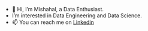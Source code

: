 - 👋 Hi, I’m Mishahal, a Data Enthusiast.
- I’m interested in Data Engineering and Data Science. 
- 📫 You can reach me on [Linkedin](https://www.linkedin.com/in/mishalsalim/)

<!---
thebadcoder96/thebadcoder96 is a ✨ special ✨ repository because its `README.md` (this file) appears on your GitHub profile.
You can click the Preview link to take a look at your changes.
--->
